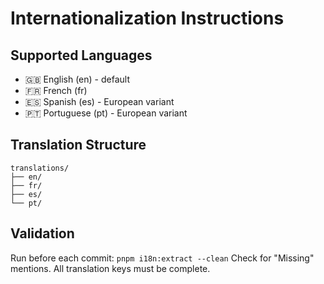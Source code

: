 # Internationalization Instructions

## Supported Languages

- 🇬🇧 English (en) - default
- 🇫🇷 French (fr)
- 🇪🇸 Spanish (es) - European variant
- 🇵🇹 Portuguese (pt) - European variant

## Translation Structure

```
translations/
├── en/
├── fr/
├── es/
└── pt/
```

## Validation

Run before each commit: `pnpm i18n:extract --clean`
Check for "Missing" mentions.
All translation keys must be complete.
